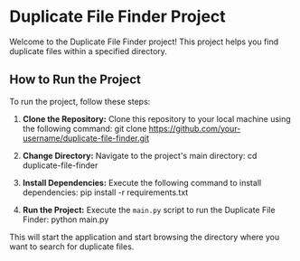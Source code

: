 # Duplicate File Finder Project

Welcome to the Duplicate File Finder project! This project helps you find duplicate files within a specified directory.

## How to Run the Project

To run the project, follow these steps:

1. **Clone the Repository:**
    Clone this repository to your local machine using the following command:
    git clone https://github.com/your-username/duplicate-file-finder.git

2. **Change Directory:**
    Navigate to the project's main directory:
    cd duplicate-file-finder

3. **Install Dependencies:**
    Execute the following command to install dependencies:
    pip install -r requirements.txt

4. **Run the Project:**
    Execute the `main.py` script to run the Duplicate File Finder:
    python main.py


This will start the application and start browsing the directory where you want to search for duplicate files.
